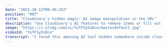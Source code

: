 ```yaml
---
date: "2023-10-11T09:49:25Z"
position: "007"
title: "Cloudinary's hidden magic: AI image manipulation in the URL"
description: "Use Cloudinary's AI features to remove items or fill out backgrounds. This is amazing!\n\nhttps://cloudinary.com/blog/generative-fill-ai-powered-outpainting\n\nFollow me here:\nWebsite: https://timbenniks.dev\nTwitter: https://twitter.com/timbenniks\nGithub: https://github.com/timbenniks"
image: "https://i.ytimg.com/vi/YuTF3yVsDco/maxresdefault.jpg"
videoId: "YuTF3yVsDco"
transcript: "I found this amazing AI tool hidden somewhere inside cloudinary and it's simple and elegant and it will change the game for web developers like you and I a lot of developers work kind of on their own or maybe in a small team and they don't have a full design department or a full shooting studio for media they just get the media as is and you just deal with it and a lot of the time adding a correct crop to an image is really hard to do because the the matter that's on the image that you need might get cropped off in a weird way or sometimes there's way too much on an image you kind of just want to remove like the hot air balloon from that Sky because you need a clean Sky well this cloudinary AI can do that in a really easy way and we can just do it on the URL off the image in the browser well let's go to the browser and I'll show you how that works all right this is use case number one so we are now looking at a fashion show and so the photographer obviously took the pictures exactly like how the models work to get the full view of the look well as you can see there's a few gaps in this grid and imagine your customer or your client whoever you want to call them asked hey can't you just make these Square well when you make them Square you have to crop them out and then you lose the head and the feet of these models well that's an obvious nogo right so what you have to do is actually add some batting on the sides and fill that up with AI well cloudinary has your back so let's have a look so when I press this button I just changed the URLs of these images and cloudinary served the image with AI generated and so of course I did that once before so the generation is fast so look at that the sides are completely filled this is awesome and sometimes there's some interesting stuff happen this is like a little clock here and there's like somebody with a white jacket and here there's Michael Jackson I don't know anyways um this is actually not to too distracting and it works pretty well the looks are still well defined everything is cool so let's have a look at the original image to see what I did with um the just the base URL of this image so you can see here the base URL of this image is just the aspect ratio of 600 by 900 so that's like the tall image right so now now that we know the basics let's have a look at what this generative AI image looks like so there's not that much more here so we have a b gen filled so it knows it has to do something with filling and then we pad it and then we make the aspect ratio 1 by one and so that pad actually looks at okay this is my image and it needs padding added and I have Genera fill setup in my URL so let's have a look what this aspect ratio is now and it's like one by one so it became wider so it actually added stuff in in this case there's like a little Wall came here and a few more people and this just perfectly fine here and so there's actually a bunch of different things that um cloudinary does with different cropping modes and paddings right so we can add a normal pad like we just did or a limited pad or there's a minimum pad and a fill pad and they all kind of do do slightly different things to make sure that your padding is correct but you can also tell it go up North and fill it there or go to the west and fill it there and so there's all this lovely stuff here that works incredibly well all right on to the next use case so this is a picture that I took the other day from my garden and there was a hot air balloon because that's when you take the picture and stuff like that happen but imagine you need this image without the balloon just to have on the background of an image of of a website somewhere well let's remove that balloon with AI and you actually give it a prompt to cloudinary in the URL and it just just does it for you so let's remove there you go and it's completely gone and so let's have a look at what that looks like um when I don't have remove it so it's just a normal image q auto F Auto the width whatever and now let's remove it and now let's open it oh opening a new tab and so now if you can see we have an e gen remove with a prompt and the prompt is just the balloon because it knows it has to remove something and you just tell it the balloon there you go balloon is gone when I actually remove this again balloon is back balloon is gone this is crazy you just do it on the URL and you can give it a prompt holy moly it's relatively simple it doesn't do all the crazy things that you might see in you know mid Journey or whatever but this is an excellent use case for web developers like you and I we just need to get away with things like this and this is perfect for that anyways um think about the possibilities that this gives you in an e-commerce space or removing Shadows from products and things like that it just works incredibly well for that kind of stuff at scale anyways that's what I wanted to show you today um happy coding cheers"
---
```


